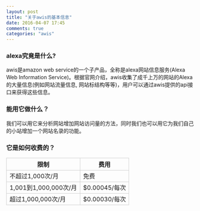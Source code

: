 ```yaml
---
layout: post
title: "关于awis的基本信息"
date: 2016-04-07 17:45
comments: true
categories: "awis"
---
```

### alexa究竟是什么?
awis是amazon web service的一个子产品，全称是alexa网站信息服务(Alexa Web Information Service)。根据官网介绍，awis收集了成千上万的网站的Alexa的大量信息(例如网站流量信息, 网站标结构等等)，用户可以通过awis提供的api接口来获得这些信息。
### 能用它做什么？
我们可以用它来分析网站增加网站访问量的方法，同时我们也可以用它为我们自己的小站增加一个网站名录的功能。
### 它是如何收费的？
<table>
  <tr>
    <th style="border: 1px solid #ccc;">限制</th>
    <th style="border: 1px solid #ccc;">费用</th>
  </tr>
  <tr>
    <td style="border: 1px solid #ccc;">不超过1,000次/月</td>
    <td style="border: 1px solid #ccc;">免费</td>
  </tr>
  <tr>
    <td style="border: 1px solid #ccc;">1,001到1,000,000次/月</td>
    <td style="border: 1px solid #ccc;">$0.00045/每次</td>
  </tr>
  <tr>
    <td style="border: 1px solid #ccc;">超过1,000,000次/月</td>
    <td style="border: 1px solid #ccc;">$0.00030/每次</td>
  </tr>
</table>
